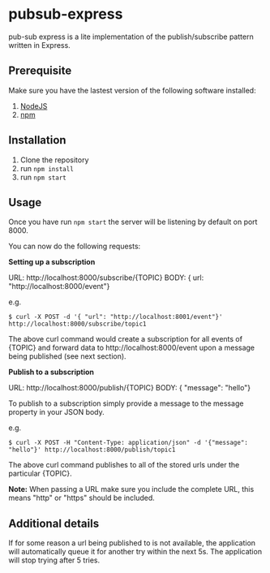 # pubsub-express

pub-sub express is a lite implementation of the publish/subscribe pattern written in Express.

## Prerequisite

Make sure you have the lastest version of the following software installed:

1. [NodeJS](https://nodejs.org/en/)
2. [npm](https://www.npmjs.com/)

## Installation

1. Clone the repository
2. run `npm install` 
3. run `npm start`

## Usage

Once you have run `npm start` the server will be listening by default on port 8000.

You can now do the following requests:

**Setting up a subscription**

URL: http://localhost:8000/subscribe/{TOPIC} 
BODY: { url: "http://localhost:8000/event"}

e.g. 

`$ curl -X POST -d '{ "url": "http://localhost:8001/event"}' http://localhost:8000/subscribe/topic1`

The above curl command  would create a subscription for all events of {TOPIC} and forward data to http://localhost:8000/event upon a message being published (see next section).

**Publish to a subscription**

URL: http://localhost:8000/publish/{TOPIC}
BODY: { "message": "hello"}

To publish to a subscription simply provide a message to the message property in your JSON body. 

e.g.

`$ curl -X POST -H "Content-Type: application/json" -d '{"message": "hello"}' http://localhost:8000/publish/topic1`


The above curl command publishes to all of the stored urls under the particular {TOPIC}.

**Note:** When passing a URL make sure you include the complete URL, this means "http" or "https" should be included.

## Additional details

If for some reason a url being published to is not available, the application will automatically queue it for another try within the next 5s. The application will stop trying after 5 tries.

